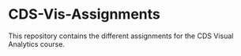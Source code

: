 # CDS-Vis-Assignments
This repository contains the different assignments for the CDS Visual Analytics course.

